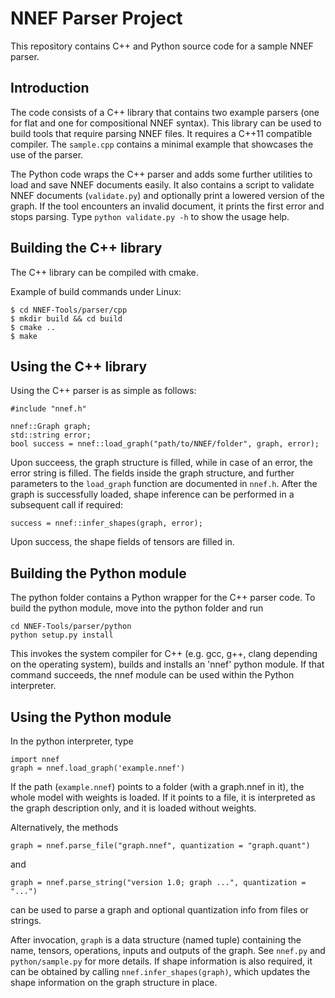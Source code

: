 NNEF Parser Project
==========================

This repository contains C++ and Python source code for a sample NNEF parser.

Introduction
------------

The code consists of a C++ library that contains two example parsers (one for
flat and one for compositional NNEF syntax). This library can be used to build tools
that require parsing NNEF files. It requires a C++11 compatible compiler. The `sample.cpp` 
contains a minimal example that showcases the use of the parser.

The Python code wraps the C++ parser and adds some further utilities to load and save NNEF documents easily. It also contains a script to validate NNEF documents (`validate.py`) and optionally print a lowered version of the graph. If the tool encounters an invalid document, it prints the first error and stops parsing. Type `python validate.py -h` to show the usage help.


Building the C++ library
------------------------

The C++ library can be compiled with cmake.

Example of build commands under Linux:

    $ cd NNEF-Tools/parser/cpp
    $ mkdir build && cd build
    $ cmake ..
    $ make


Using the C++ library
---------------------

Using the C++ parser is as simple as follows:

    #include "nnef.h"
    
    nnef::Graph graph;
    std::string error;
    bool success = nnef::load_graph("path/to/NNEF/folder", graph, error);

Upon succeess, the graph structure is filled, while in case of an error, the error string is filled. The fields inside the graph structure, and further parameters to the `load_graph` function are documented in `nnef.h`. After the graph is successfully loaded, shape inference can be performed in a subsequent call if required:

    success = nnef::infer_shapes(graph, error);

Upon success, the shape fields of tensors are filled in.


Building the Python module
--------------------------

The python folder contains a Python wrapper for the C++ parser code. To build the python module, move into the python folder and run

    cd NNEF-Tools/parser/python
    python setup.py install

This invokes the system compiler for C++ (e.g. gcc, g++, clang depending on the operating system), 
builds and installs an 'nnef' python module. If that command succeeds, the nnef module can be used
within the Python interpreter.


Using the Python module
-----------------------

In the python interpreter, type

    import nnef
    graph = nnef.load_graph('example.nnef')

If the path (`example.nnef`) points to a folder (with a graph.nnef in it), the whole model with weights is loaded. 
If it points to a file, it is interpreted as the graph description only, and it is loaded without weights.

Alternatively, the methods

    graph = nnef.parse_file("graph.nnef", quantization = "graph.quant")

and

    graph = nnef.parse_string("version 1.0; graph ...", quantization = "...")

can be used to parse a graph and optional quantization info from files or strings.

After invocation, `graph` is a data structure (named tuple) containing the name, tensors, operations, inputs and outputs of the graph. See `nnef.py` and `python/sample.py` for more details. If shape information is also required, it can be obtained by calling `nnef.infer_shapes(graph)`, which updates the shape information on the graph structure in place.
